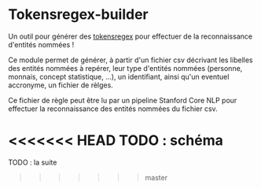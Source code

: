 # Tokensregex-builder

Un outil pour générer des [tokensregex](https://stanfordnlp.github.io/CoreNLP/tokensregex.html)
pour effectuer de la reconnaissance d'entités nommées ! 

Ce module permet de générer, à partir d'un fichier csv décrivant les
libelles des entités nommées à repérer, leur type d'entités nommées 
(personne, monnais, concept statistique, ...), un identifiant, ainsi 
qu'un eventuel accronyme, un fichier de rèlges.

Ce fichier de règle peut être lu par un pipeline Stanford Core NLP pour
effectuer la reconnaissance des entités nommées du fichier csv.

<<<<<<< HEAD
TODO : schéma
=======
TODO : la suite
>>>>>>> master
